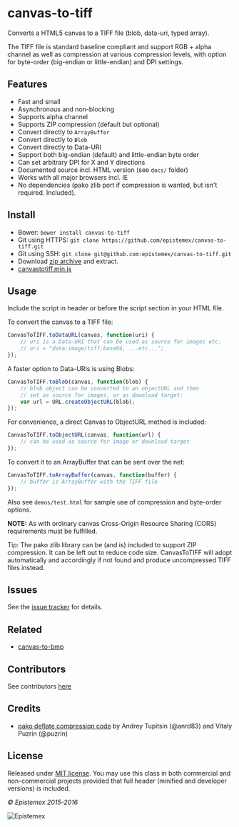 ﻿canvas-to-tiff
==============

Converts a HTML5 canvas to a TIFF file (blob, data-uri, typed array).

The TIFF file is standard baseline compliant and support RGB + alpha
channel as well as compression at various compression levels, with option 
for byte-order (big-endian or little-endian) and DPI settings.


Features
--------

- Fast and small
- Asynchronous and non-blocking
- Supports alpha channel
- Supports ZIP compression (default but optional)
- Convert directly to `ArrayBuffer`
- Convert directly to `Blob`
- Convert directly to Data-URI
- Support both big-endian (default) and little-endian byte order
- Can set arbitrary DPI for X and Y directions
- Documented source incl. HTML version (see `docs/` folder)
- Works with all major browsers incl. IE
- No dependencies (pako zlib port if compression is wanted, but isn't required. Included).


Install
-------

- Bower: `bower install canvas-to-tiff`
- Git using HTTPS: `git clone https://github.com/epistemex/canvas-to-tiff.git`
- Git using SSH: `git clone git@github.com:epistemex/canvas-to-tiff.git`
- Download [zip archive](https://github.com/epistemex/canvas-to-tiff/archive/master.zip) and extract.
- [canvastotiff.min.js](https://raw.githubusercontent.com/epistemex/canvas-to-tiff/master/canvastotiff.min.js)


Usage
-----

Include the script in header or before the script section in your HTML file.

To convert the canvas to a TIFF file:
```Javascript
CanvasToTIFF.toDataURL(canvas, function(uri) {
	// uri is a Data-URI that can be used as source for images etc.
	// uri = "data:image/tiff;base64, ...etc...";
});
```

A faster option to Data-URIs is using Blobs:
```Javascript
CanvasToTIFF.toBlob(canvas, function(blob) {
	// blob object can be converted to an objectURL and then
	// set as source for images, or as download target:
	var url = URL.createObjectURL(blob);
});
```

For convenience, a direct Canvas to ObjectURL method is included:
```Javascript
CanvasToTIFF.toObjectURL(canvas, function(url) {
	// can be used as source for image or download target
});
```

To convert it to an ArrayBuffer that can be sent over the net:
```Javascript
CanvasToTIFF.toArrayBuffer(canvas, function(buffer) {
	// buffer is ArrayBuffer with the TIFF file
});
```

Also see `demos/test.html` for sample use of compression and byte-order 
options.

**NOTE:** As with ordinary canvas Cross-Origin Resource Sharing (CORS) 
requirements must be fulfilled.

Tip: The pako zlib library can be (and is) included to support ZIP compression.
It can be left out to reduce code size. CanvasToTIFF will adopt automatically 
and accordingly if not found and produce uncompressed TIFF files instead.


Issues
------

See the [issue tracker](https://github.com/epistemex/canvas-to-tiff/issues) for details.


Related
-------

- [canvas-to-bmp](https://github.com/epistemex/canvas-to-bmp)


Contributors
------------

See contributors [here](https://github.com/epistemex/canvas-to-tiff/graphs/contributors)


Credits
-------

- [pako deflate compression code](https://github.com/nodeca/pako) by Andrey Tupitsin (@anrd83) and Vitaly Puzrin (@puzrin)


License
-------

Released under [MIT license](http://choosealicense.com/licenses/mit/). You may use this class in both commercial and non-commercial projects provided that full header (minified and developer versions) is included.


*&copy; Epistemex 2015-2016*
 
![Epistemex](http://i.imgur.com/wZSsyt8.png)
